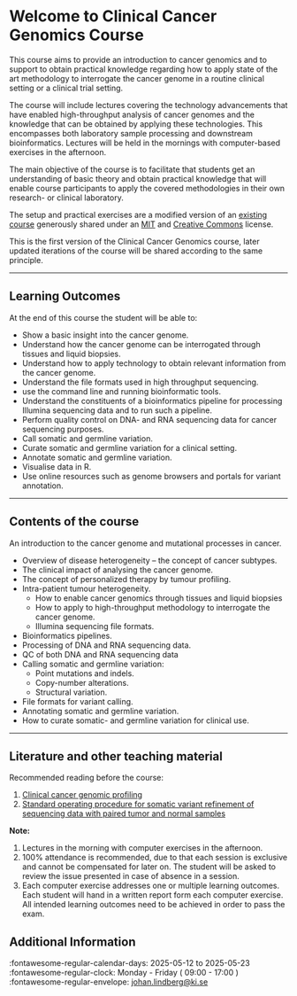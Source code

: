 # Welcome to Clinical Cancer Genomics Course

<p class="head-p1">This course aims to provide an introduction to cancer genomics and to support to obtain practical knowledge regarding how to apply state of the art methodology to interrogate the cancer genome in a routine clinical setting or a clinical trial setting.
    
The course will include lectures covering the technology advancements that have enabled high-throughput analysis of cancer genomes and the knowledge that can be obtained by applying these technologies. This encompasses both laboratory sample processing and downstream bioinformatics. Lectures will be held in the mornings with computer-based exercises in the afternoon. </p>

<p class="head-p1">The main objective of the course is to facilitate that students get an understanding of basic theory and obtain practical knowledge that will enable course participants to apply the covered methodologies in their own research- or clinical laboratory.</p>

<p class="head-p1">
    The setup and practical exercises are a modified version of an <a href="https://github.com/griffithlab/pmbio.org" target="_blank">existing course</a> generously shared under an <a href="https://github.com/griffithlab/pmbio.org/blob/master/LICENSE" target="_blank">MIT</a> and <a href="https://creativecommons.org/licenses/by-sa/4.0/" target="_blank">Creative Commons</a> license.

This is the first version of the Clinical Cancer Genomics course, later updated iterations of the course will be shared according to the same principle. 
</p>

-------------------------------

## Learning Outcomes 

At the end of this course the student will be able to:

* Show a basic insight into the cancer genome.
* Understand how the cancer genome can be interrogated through tissues and liquid biopsies.
* Understand how to apply technology to obtain relevant information from the cancer genome.
* Understand the file formats used in high throughput sequencing.
* use the command line and running bioinformatic tools.
* Understand the constituents of a bioinformatics pipeline for processing Illumina sequencing data and to run such a pipeline.
* Perform quality control on DNA- and RNA sequencing data for cancer sequencing purposes.
* Call somatic and germline variation.
* Curate somatic and germline variation for a clinical setting.
* Annotate somatic and germline variation.
* Visualise data in R.
* Use online resources such as genome browsers and portals for variant annotation.

-------------------------------

## Contents of the course 

An introduction to the cancer genome and mutational processes in cancer. 

* Overview of disease heterogeneity – the concept of cancer subtypes. 
* The clinical impact of analysing the cancer genome. 
* The concept of personalized therapy by tumour profiling. 
* Intra-patient tumour heterogeneity. 
    * How to enable cancer genomics through tissues and liquid biopsies 
    * How to apply to high-throughput methodology to interrogate the cancer genome. 
    * Illumina sequencing file formats. 
* Bioinformatics pipelines. 
* Processing of DNA and RNA sequencing data. 
* QC of both DNA and RNA sequencing data 
* Calling somatic and germline variation: 
    * Point mutations and indels.  
    * Copy-number alterations. 
    * Structural variation. 
* File formats for variant calling. 
* Annotating somatic and germline variation. 
* How to curate somatic- and germline variation for clinical use.
--------------------------------------

## Literature and other teaching material

Recommended reading before the course:

1. <a href="https://doi.org/10.1038/s41576-021-00338-8" target="_blank"> Clinical cancer genomic profiling </a>
2. <a href="https://doi.org/10.1038/s41436-018-0278-z" target="_blank"> Standard operating procedure for somatic variant refinement of sequencing data with paired tumor and normal samples </a>

**Note:**

1. Lectures in the morning with computer exercises in the afternoon.
2. 100% attendance is recommended, due to that each session is exclusive and cannot be compensated for later on. The student will be asked to review the issue presented in case of absence in a session.
3. Each computer exercise addresses one or multiple learning outcomes. Each student will hand in a written report form each computer exercise. All intended learning outcomes need to be achieved in order to pass the exam.

## Additional Information 

:fontawesome-regular-calendar-days: <span class="add-info">2025-05-12 to 2025-05-23</span></br>
:fontawesome-regular-clock: <span class="add-info">Monday - Friday ( 09:00 - 17:00 ) </span></br>
:fontawesome-regular-envelope: <span class="add-info"> johan.lindberg@ki.se</span>